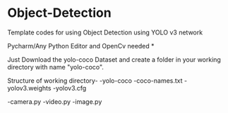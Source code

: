# Object-Detection
Template codes for using Object Detection using YOLO v3 network

Pycharm/Any Python Editor and OpenCv needed *

Just Download the yolo-coco Dataset and create a folder in your working directory with name "yolo-coco".

Structure of working directory-
-yolo-coco
    -coco-names.txt
    -yolov3.weights
    -yolov3.cfg
    
-camera.py
-video.py
-image.py
